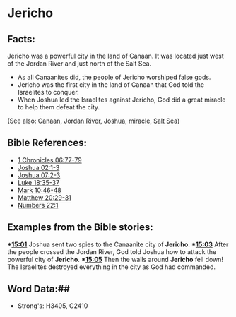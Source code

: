 # Jericho #

## Facts: ##

Jericho was a powerful city in the land of Canaan. It was located just west of the Jordan River and just north of the Salt Sea.

* As all Canaanites did, the people of Jericho worshiped false gods.
* Jericho was the first city in the land of Canaan that God told the Israelites to conquer.
* When Joshua led the Israelites against Jericho, God did a great miracle to help them defeat the city.

(See also: [Canaan](canaan.md), [Jordan River](jordanriver.md), [Joshua](joshua.md), [miracle](../kt/miracle.md), [Salt Sea](saltsea.md))

## Bible References: ##

* [1 Chronicles 06:77-79](rc://en/tn/help/1ch/06/77)
* [Joshua 02:1-3](rc://en/tn/help/jos/02/01)
* [Joshua 07:2-3](rc://en/tn/help/jos/07/02)
* [Luke 18:35-37](rc://en/tn/help/luk/18/35)
* [Mark 10:46-48](rc://en/tn/help/mrk/10/46)
* [Matthew 20:29-31](rc://en/tn/help/mat/20/29)
* [Numbers 22:1](rc://en/tn/help/num/22/01)

## Examples from the Bible stories: ##

  __*[15:01](rc://en/tn/help/obs/15/01)__ Joshua sent two spies to the Canaanite city of __Jericho__.
  __*[15:03](rc://en/tn/help/obs/15/03)__ After the people crossed the Jordan River, God told Joshua how to attack the powerful city of __Jericho__.
  __*[15:05](rc://en/tn/help/obs/15/05)__ Then the walls around __Jericho__ fell down! The Israelites destroyed everything in the city as God had commanded.

## Word Data:##

* Strong's: H3405, G2410
